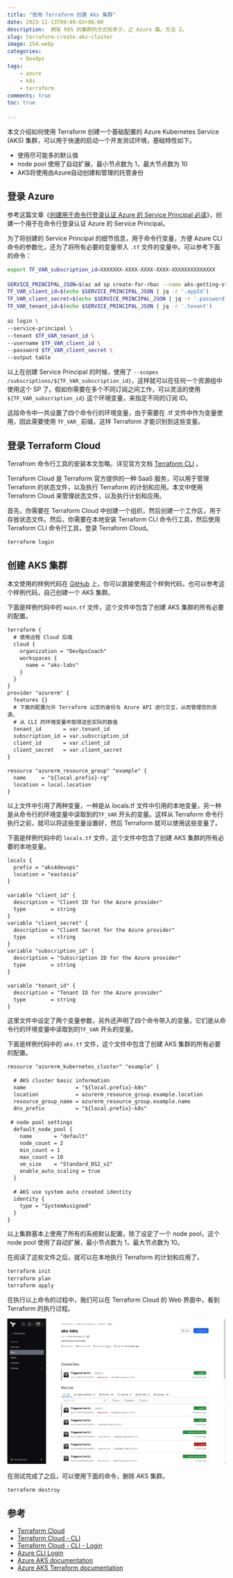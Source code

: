 ```yaml
---
title: "使用 Terraform 创建 Aks 集群"
date: 2023-11-13T09:49:03+08:00
description:  拥有 K8S 的集群的方式知多少，之 Azure 篇，方法 2。
slug: terraform-create-aks-cluster
image: 154.webp
categories:
    - DevOps
tags:
    - azure
    - k8s
    - terraform
comments: true
toc: true

---
```


本文介绍如何使用 Terraform 创建一个基础配置的 Azure Kubernetes Service (AKS) 集群，可以用于快速的启动一个开发测试环境，基础特性如下。

* 使用尽可能多的默认值
* node pool 使用了自动扩展，最小节点数为 1，最大节点数为 10
* AKS将使用由Azure自动创建和管理的托管身份

## 登录 Azure

参考这篇文章《[创建用于命令行登录认证 Azure 的 Service Principal 必读](https://martinliu.cn/blog/create-azure-sp-for-cli/)》，创建一个用于在命令行登录认证 Azure 的 Service Principal。

为了将创建的 Service Principal 的细节信息，用于命令行变量，方便 Azure CLI 命令的参数化，还为了将所有必要的变量带入 `.tf` 文件的变量中。可以参考下面的命令：

```bash
export TF_VAR_subscription_id=XXXXXXX-XXXX-XXXX-XXXX-XXXXXXXXXXXXXX

SERVICE_PRINCIPAL_JSON=$(az ad sp create-for-rbac --name aks-getting-started-sp --role Contributor --scopes /subscriptions/${TF_VAR_subscription_id} -o json)
TF_VAR_client_id=$(echo $SERVICE_PRINCIPAL_JSON | jq -r '.appId')
TF_VAR_client_secret=$(echo $SERVICE_PRINCIPAL_JSON | jq -r '.password')
TF_VAR_tenant_id=$(echo $SERVICE_PRINCIPAL_JSON | jq -r '.tenant')

az login \
--service-principal \
--tenant $TF_VAR_tenant_id \
--username $TF_VAR_client_id \
--password $TF_VAR_client_secret \
--output table
```

以上在创建 Service Principal 的时候，使用了 `--scopes /subscriptions/${TF_VAR_subscription_id}`，这样就可以在任何一个资源组中使用这个 SP 了。假如你需要在多个不同订阅之间工作，可以灵活的使用 `${TF_VAR_subscription_id}` 这个环境变量，来指定不同的订阅 ID。

这段命令中一共设置了四个命令行的环境变量，由于需要在 .tf 文件中作为变量使用，因此需要使用 `TF_VAR_` 前缀，这样 Terraform 才能识别到这些变量。

## 登录 Terraform Cloud

Terrafrom 命令行工具的安装本文忽略，详见官方文档 [Terraform CLI](https://www.terraform.io/docs/cli/index.html) 。

Terraform Cloud 是 Terraform 官方提供的一种 SaaS 服务，可以用于管理 Terraform 的状态文件，以及执行 Terraform 的计划和应用。本文中使用 Terraform Cloud 来管理状态文件，以及执行计划和应用。

首先，你需要在 Terraform Cloud 中创建一个组织，然后创建一个工作区，用于存放状态文件。然后，你需要在本地安装 Terraform CLI 命令行工具，然后使用 Terraform CLI 命令行工具，登录 Terraform Cloud。

```bash
terraform login
```

## 创建 AKS 集群

本文使用的样例代码在 [GitHub](https://github.com/martinliu/azure-labs/tree/main/lab02) 上，你可以直接使用这个样例代码，也可以参考这个样例代码，自己创建一个 AKS 集群。

下面是样例代码中的 `main.tf` 文件，这个文件中包含了创建 AKS 集群的所有必要的配置。

```hcl
terraform {
  # 使用远程 Cloud 后端
  cloud {
    organization = "DevOpsCoach"
    workspaces {
      name = "aks-labs"
    }
  }
}
provider "azurerm" {
  features {}
  # 下面的配置允许 Terraform 以您的身份与 Azure API 进行交互，从而管理您的资源。
  # 从 CLI 的环境变量中取得这些实际的数值
  tenant_id       = var.tenant_id
  subscription_id = var.subscription_id
  client_id       = var.client_id
  client_secret   = var.client_secret
}

resource "azurerm_resource_group" "example" {
  name     = "${local.prefix}-rg"
  location = local.location
}
```

以上文件中引用了两种变量，一种是从 locals.tf 文件中引用的本地变量，另一种是从命令行的环境变量中读取到的`TF_VAR` 开头的变量。这样从 Terraform 命令行执行之前，就可以将这些变量设置好，然后 Terraform 就可以使用这些变量了。

下面是样例代码中的 `locals.tf` 文件，这个文件中包含了创建 AKS 集群的所有必要的本地变量。

```hcl
locals {
  prefix = "aks4devops"
  location = "eastasia"
}

variable "client_id" {
  description = "Client ID for the Azure provider"
  type        = string
}
variable "client_secret" {
  description = "Client Secret for the Azure provider"
  type        = string
}
variable "subscription_id" {
  description = "Subscription ID for the Azure provider"
  type        = string
}

variable "tenant_id" {
  description = "Tenant ID for the Azure provider"
  type        = string
}
```

这里文件中设定了两个变量参数，另外还声明了四个命令带入的变量，它们是从命令行的环境变量中读取到的`TF_VAR` 开头的变量。

下面是样例代码中的 `aks.tf` 文件，这个文件中包含了创建 AKS 集群的所有必要的配置。

```hcl
resource "azurerm_kubernetes_cluster" "example" {

  # AKS cluster basic information
  name                = "${local.prefix}-k8s"
  location            = azurerm_resource_group.example.location
  resource_group_name = azurerm_resource_group.example.name
  dns_prefix          = "${local.prefix}-k8s"

 # node pool settings 
  default_node_pool {
    name       = "default"
    node_count = 2
    min_count = 1
    max_count = 10
    vm_size    = "Standard_DS2_v2"
    enable_auto_scaling = true
  }

  # AKS use system auto created identity 
  identity {
    type = "SystemAssigned"
  }
}
```

以上集群基本上使用了所有的系统默认配置，除了设定了一个 node pool，这个 node pool 使用了自动扩展，最小节点数为 1，最大节点数为 10。

在阅读了这些文件之后，就可以在本地执行 Terraform 的计划和应用了。

```bash
terraform init
terraform plan
terraform apply
```

在执行以上命令的过程中，我们可以在 Terraform Cloud 的 Web 界面中，看到 Terraform 的执行过程。

![terraform runs](2023-11-14_23-14-28.webp)


在测试完成了之后，可以使用下面的命令，删除 AKS 集群。

```bash
terraform destroy
```

## 参考

* [Terraform Cloud](https://www.terraform.io/docs/cloud/index.html)
* [Terraform Cloud - CLI](https://www.terraform.io/docs/cloud/cli/install-bash.html)
* [Terraform Cloud - CLI - Login](https://www.terraform.io/docs/cloud/cli/login.html)
* [Azure CLI Login](https://docs.microsoft.com/en-us/cli/azure/reference-index?view=azure-cli-latest#az-login)
* [Azure AKS documentation](https://docs.microsoft.com/en-us/azure/aks/)
* [Azure AKS Terraform documentation](https://registry.terraform.io/providers/hashicorp/azurerm/latest/docs/resources/kubernetes_cluster)